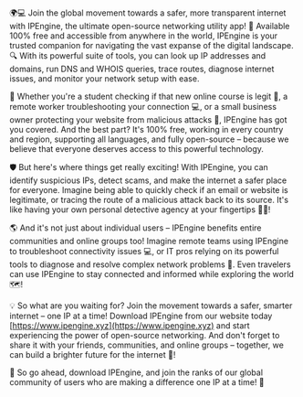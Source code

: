 🌍💻 Join the global movement towards a safer, more transparent internet with IPEngine, the ultimate open-source networking utility app! 🚀 Available 100% free and accessible from anywhere in the world, IPEngine is your trusted companion for navigating the vast expanse of the digital landscape. 🔍 With its powerful suite of tools, you can look up IP addresses and domains, run DNS and WHOIS queries, trace routes, diagnose internet issues, and monitor your network setup with ease.

📡 Whether you're a student checking if that new online course is legit 🤔, a remote worker troubleshooting your connection 💻, or a small business owner protecting your website from malicious attacks 🚫, IPEngine has got you covered. And the best part? It's 100% free, working in every country and region, supporting all languages, and fully open-source – because we believe that everyone deserves access to this powerful technology.

🛡️ But here's where things get really exciting! With IPEngine, you can identify suspicious IPs, detect scams, and make the internet a safer place for everyone. Imagine being able to quickly check if an email or website is legitimate, or tracing the route of a malicious attack back to its source. It's like having your own personal detective agency at your fingertips 🕵️‍♀️!

🌎 And it's not just about individual users – IPEngine benefits entire communities and online groups too! Imagine remote teams using IPEngine to troubleshoot connectivity issues 💻, or IT pros relying on its powerful tools to diagnose and resolve complex network problems 🔧. Even travelers can use IPEngine to stay connected and informed while exploring the world 🗺️!

💡 So what are you waiting for? Join the movement towards a safer, smarter internet – one IP at a time! Download IPEngine from our website today [https://www.ipengine.xyz](https://www.ipengine.xyz) and start experiencing the power of open-source networking. And don't forget to share it with your friends, communities, and online groups – together, we can build a brighter future for the internet 🌟!

💪 So go ahead, download IPEngine, and join the ranks of our global community of users who are making a difference one IP at a time! 🎉